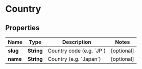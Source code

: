 
# Country

## Properties
Name | Type | Description | Notes
------------ | ------------- | ------------- | -------------
**slug** | **String** | Country code (e.g. &#x60;JP&#x60;) |  [optional]
**name** | **String** | Country (e.g. &#x60;Japan&#x60;) |  [optional]



